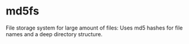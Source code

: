 # md5fs
File storage system for large amount of files: Uses md5 hashes for file names and a deep directory structure.
